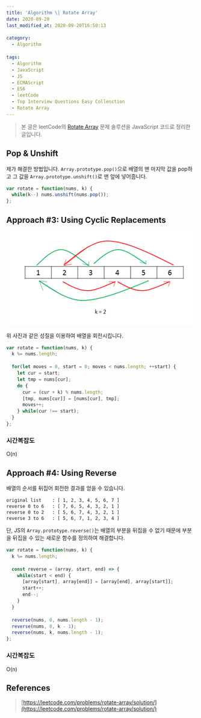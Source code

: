 ```yaml
---
title: 'Algorithm \| Rotate Array'
date: 2020-09-20
last_modified_at: 2020-09-20T16:50:13

category:
  - Algorithm

tags:
  - Algorithm
  - JavaScript
  - JS
  - ECMAScript
  - ES6
  - leetCode
  - Top Interview Questions Easy Collenction
  - Rotate Array
---
```


> 본 글은 leetCode의 [Rotate Array](https://leetcode.com/problems/rotate-array/) 문제 솔루션을 JavaScript 코드로 정리한 글입니다.

## Pop & Unshift
제가 해결한 방법입니다. `Array.prototype.pop()`으로 배열의 맨 마지막 값을 pop하고 그 값을 `Array.prototype.unshift()`로 맨 앞에 넣어줍니다.

```js
var rotate = function(nums, k) {
  while(k--) nums.unshift(nums.pop());
};
```



## Approach #3: Using Cyclic Replacements
![rotate array](/assets/images/2020-09-19-rotate-array/189_Rotate_Array.png)

위 사진과 같은 성질을 이용하여 배열을 회전시킵니다.

```js
var rotate = function(nums, k) {
  k %= nums.length;

  for(let moves = 0, start = 0; moves < nums.length; ++start) {
    let cur = start;
    let tmp = nums[cur];
    do {
      cur = (cur + k) % nums.length;
      [tmp, nums[cur]] = [nums[cur], tmp];
      moves++;
    } while(cur !== start);
  }
};
```

### 시간복잡도
O(n)



## Approach #4: Using Reverse
배열의 순서를 뒤집어 회전한 결과를 얻을 수 있습니다.

```
original list    : [ 1, 2, 3, 4, 5, 6, 7 ]
reverse 0 to 6   : [ 7, 6, 5, 4, 3, 2, 1 ]
reverse 0 to 2   : [ 5, 6, 7, 4, 3, 2, 1 ]
reverse 3 to 6   : [ 5, 6, 7, 1, 2, 3, 4 ]
```

단, JS의 `Array.prototype.reverse()`는 배열의 부분을 뒤집을 수 없기 때문에 부분을 뒤집을 수 있는 새로운 함수를 정의하여 해결합니다.

```js
var rotate = function(nums, k) {
  k %= nums.length;

  const reverse = (array, start, end) => {
    while(start < end) {
      [array[start], array[end]] = [array[end], array[start]];
      start++;
      end--;
    }
  }

  reverse(nums, 0, nums.length - 1);
  reverse(nums, 0, k - 1);
  reverse(nums, k, nums.length - 1);
};
```

### 시간복잡도
O(n)



## References
> [https://leetcode.com/problems/rotate-array/solution/](https://leetcode.com/problems/rotate-array/solution/)